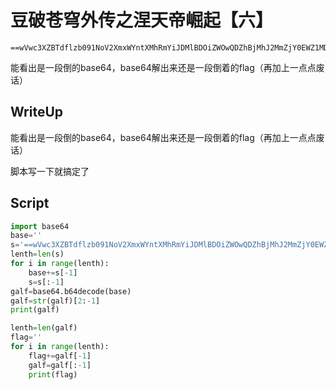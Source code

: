 # 豆破苍穹外传之涅天帝崛起【六】

```
==wVwc3XZBTdflzb091NoV2XmxWYntXMhRmYiJDMlBDOiZWOwQDZhBjMhJ2MmZjY0EWZ1MDZw0nf
```

能看出是一段倒的base64，base64解出来还是一段倒着的flag（再加上一点点废话）

## WriteUp

能看出是一段倒的base64，base64解出来还是一段倒着的flag（再加上一点点废话）

脚本写一下就搞定了

##  Script 

```python
import base64
base=''
s='==wVwc3XZBTdflzb091NoV2XmxWYntXMhRmYiJDMlBDOiZWOwQDZhBjMhJ2MmZjY0EWZ1MDZw0nf'
lenth=len(s)
for i in range(lenth):
	base+=s[-1]
	s=s[:-1]
galf=base64.b64decode(base)
galf=str(galf)[2:-1]
print(galf)

lenth=len(galf)
flag=''
for i in range(lenth):
	flag+=galf[-1]
	galf=galf[:-1]
	print(flag)
```

